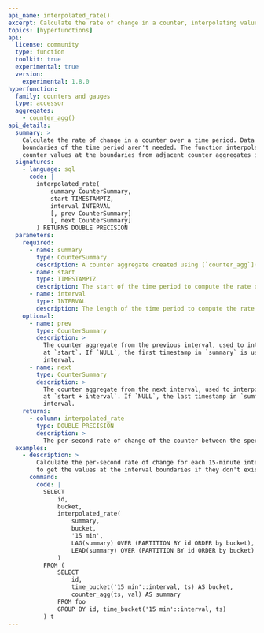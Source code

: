 ```yaml
---
api_name: interpolated_rate()
excerpt: Calculate the rate of change in a counter, interpolating values at boundaries as needed
topics: [hyperfunctions]
api:
  license: community
  type: function
  toolkit: true
  experimental: true
  version:
    experimental: 1.8.0
hyperfunction:
  family: counters and gauges
  type: accessor
  aggregates:
    - counter_agg()
api_details:
  summary: >
    Calculate the rate of change in a counter over a time period. Data points at the exact
    boundaries of the time period aren't needed. The function interpolates the
    counter values at the boundaries from adjacent counter aggregates if needed.
  signatures:
    - language: sql
      code: |
        interpolated_rate(
            summary CounterSummary,
            start TIMESTAMPTZ,
            interval INTERVAL
            [, prev CounterSummary]
            [, next CounterSummary]
        ) RETURNS DOUBLE PRECISION
  parameters:
    required:
      - name: summary
        type: CounterSummary
        description: A counter aggregate created using [`counter_agg`](#counter_agg)
      - name: start
        type: TIMESTAMPTZ
        description: The start of the time period to compute the rate over
      - name: interval
        type: INTERVAL
        description: The length of the time period to compute the rate over
    optional:
      - name: prev
        type: CounterSummary
        description: >
          The counter aggregate from the previous interval, used to interpolate the value
          at `start`. If `NULL`, the first timestamp in `summary` is used as the start of the
          interval.
      - name: next
        type: CounterSummary
        description: >
          The counter aggregate from the next interval, used to interpolate the value
          at `start + interval`. If `NULL`, the last timestamp in `summary` is used as the end of the
          interval.    
    returns:
      - column: interpolated_rate
        type: DOUBLE PRECISION
        description: >
          The per-second rate of change of the counter between the specified bounds. If exact values are missing in the raw data for the first and last points, these values are interpolated linearly from the neighboring counter aggregates.
  examples:
    - description: >
        Calculate the per-second rate of change for each 15-minute interval, using interpolation
        to get the values at the interval boundaries if they don't exist in the data.
      command:
        code: |
          SELECT
              id,
              bucket,
              interpolated_rate(
                  summary,
                  bucket,
                  '15 min',
                  LAG(summary) OVER (PARTITION BY id ORDER by bucket),
                  LEAD(summary) OVER (PARTITION BY id ORDER by bucket)
              )
          FROM (
              SELECT
                  id,
                  time_bucket('15 min'::interval, ts) AS bucket,
                  counter_agg(ts, val) AS summary
              FROM foo
              GROUP BY id, time_bucket('15 min'::interval, ts)
          ) t
---
```


